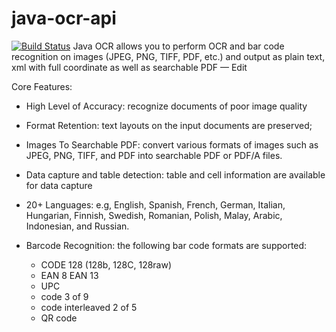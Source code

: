 # java-ocr-api
[![Build Status](https://travis-ci.org/Asprise/java-ocr-api.svg?branch=master)](https://travis-ci.org)
Java OCR allows you to perform OCR and bar code recognition on images (JPEG, PNG, TIFF, PDF, etc.) and output as plain text, xml with full coordinate as well as searchable PDF — Edit

Core Features:

- High Level of Accuracy: recognize documents of poor image quality

- Format Retention: text layouts on the input documents are preserved;

- Images To Searchable PDF: convert various formats of images such as JPEG, PNG, TIFF, and PDF into searchable PDF or PDF/A files.

- Data capture and table detection: table and cell information are available for data capture

- 20+ Languages: e.g, English, Spanish, French, German, Italian, Hungarian, Finnish, Swedish, Romanian, Polish, Malay, Arabic, Indonesian, and Russian.

- Barcode Recognition: the following bar code formats are supported:
   - CODE 128 (128b, 128C, 128raw)
   - EAN 8 EAN 13
   - UPC
   - code 3 of 9
   - code interleaved 2 of 5
   - QR code


